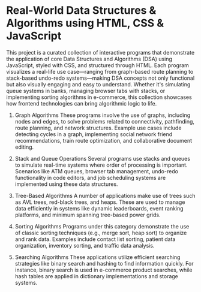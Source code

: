 # Real-World Data Structures & Algorithms using HTML, CSS & JavaScript

This project is a curated collection of interactive programs that demonstrate the application of core Data Structures and Algorithms (DSA) using JavaScript, styled with CSS, and structured through HTML. Each program visualizes a real-life use case—ranging from graph-based route planning to stack-based undo-redo systems—making DSA concepts not only functional but also visually engaging and easy to understand.
Whether it's simulating queue systems in banks, managing browser tabs with stacks, or implementing sorting algorithms in e-commerce, this collection showcases how frontend technologies can bring algorithmic logic to life.

1) Graph Algorithms
These programs involve the use of graphs, including nodes and edges, to solve problems related to connectivity, pathfinding, route planning, and network structures. Example use cases include detecting cycles in a graph, implementing social network friend recommendations, train route optimization, and collaborative document editing.

2) Stack and Queue Operations
Several programs use stacks and queues to simulate real-time systems where order of processing is important. Scenarios like ATM queues, browser tab management, undo-redo functionality in code editors, and job scheduling systems are implemented using these data structures.

3) Tree-Based Algorithms
A number of applications make use of trees such as AVL trees, red-black trees, and heaps. These are used to manage data efficiently in systems like dynamic leaderboards, event ranking platforms, and minimum spanning tree-based power grids.

4) Sorting Algorithms
Programs under this category demonstrate the use of classic sorting techniques (e.g., merge sort, heap sort) to organize and rank data. Examples include contact list sorting, patient data organization, inventory sorting, and traffic data analysis.

5) Searching Algorithms
These applications utilize efficient searching strategies like binary search and hashing to find information quickly. For instance, binary search is used in e-commerce product searches, while hash tables are applied in dictionary implementations and storage systems.


